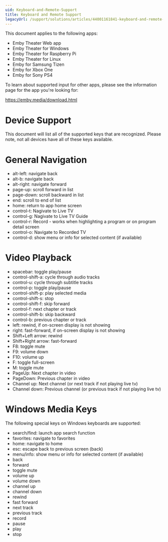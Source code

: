```yaml
---
uid: Keyboard-and-Remote-Support
title: Keyboard and Remote Support
legacyUrl: /support/solutions/articles/44001161841-keyboard-and-remote-support
---
```


This document applies to the following apps:

* Emby Theater Web app
* Emby Theater for Windows
* Emby Theater for Raspberry Pi
* Emby Theater for Linux
* Emby for Samsung Tizen
* Emby for Xbox One
* Emby for Sony PS4

To learn about supported input for other apps, please see the information page for the app you're looking for:

https://emby.media/download.html

# Device Support
This document will list all of the supported keys that are recognized. Please note, not all devices have all of these keys available.

# General Navigation
* alt-left: navigate back
* alt-b: navigate back
* alt-right: navigate forward
* page-up: scroll forward in list
* page-down: scroll backward in list
* end: scroll to end of list
* home: return to app home screen
* control-t: Nagivate to Live TV
* control-g: Nagivate to Live TV Guide
* control-r: Record - works when highlighting a program or on program detail screen
* control-o: Navigate to Recorded TV
* control-d: show menu or info for selected content (if available)

# Video Playback
* spacebar: toggle play/pause
* control-shift-a: cycle through audio tracks
* control-u: cycle through subtitle tracks
* control-p: toggle play/pause
* control-shift-p: play selected media
* control-shift-s: stop
* control-shift-f: skip forward
* control-f: next chapter or track
* control-shift-b: skip backward
* control-b: previous chapter or track
* left: rewind, if on-screen display is not showing
* right: fast-forward, if on-screen display is not showing
* Shift+Left arrow: rewind
* Shift+Right arrow: fast-forward
* F8: toggle mute
* F9: volume down
* F10: volume up
* F: toggle full-screen
* M: toggle mute
* PageUp: Next chapter in video
* PageDown: Previous chapter in video
* Channel up: Next channel (or next track if not playing live tv)
* Channel down: Previous channel (or previous track if not playing live tv)

# Windows Media Keys

The following special keys on Windows keyboards are supported:

* search/find: launch app search function
* favorites: navigate to favorites
* home: navigate to home
* esc: escape back to previous screen (back)
* menu/info: show menu or info for selected content (if available)
* back
* forward
* toggle mute
* volume up
* volume down
* channel up
* channel down
* rewind
* fast forward
* next track
* previous track
* record
* pause
* play
* stop